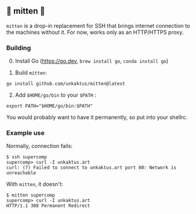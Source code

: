 ## 🧤 mitten 🧤

`mitten` is a drop-in replacement for SSH that brings internet connection
to the machines without it.
For now, works only as an HTTP/HTTPS proxy.

### Building

0. Install Go (https://go.dev, `brew install go`, `conda install go`)

1. Build `mitten`:
```shell
go install github.com/unkaktus/mitten@latest
```
2. Add `$HOME/go/bin` to your `$PATH` :
```shell
export PATH="$HOME/go/bin:$PATH"
```
You would probably want to have it permanently, so put into your shellrc.

### Example use
Normally, connection fails:
```
$ ssh supercomp
supercomp> curl -I unkaktus.art
curl: (7) Failed to connect to unkaktus.art port 80: Network is unreachable
```

With `mitten`, it doesn't:

```
$ mitten supercomp
supercomp> curl -I unkaktus.art
HTTP/1.1 308 Permanent Redirect
```